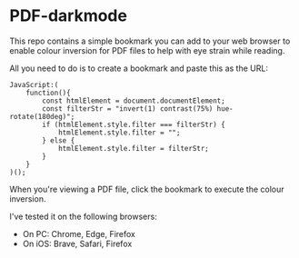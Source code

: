 # PDF-darkmode
This repo contains a simple bookmark you can add to your web browser to enable colour inversion for PDF files to help with eye strain while reading.

All you need to do is to create a bookmark and paste this as the URL:
```
JavaScript:(
    function(){
        const htmlElement = document.documentElement; 
        const filterStr = "invert(1) contrast(75%) hue-rotate(180deg)"; 
        if (htmlElement.style.filter === filterStr) { 
            htmlElement.style.filter = ""; 
        } else { 
            htmlElement.style.filter = filterStr; 
        } 
    }
)(); 
```
When you're viewing a PDF file, click the bookmark to execute the colour inversion.

I've tested it on the following browsers:
- On PC: Chrome, Edge, Firefox
- On iOS: Brave, Safari, Firefox
